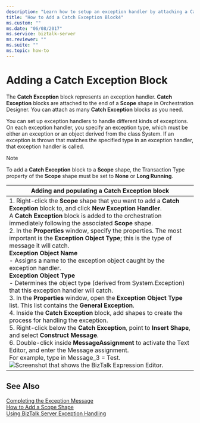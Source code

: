```yaml
---
description: "Learn how to setup an exception handler by attaching a Catch Exception block to the end of a Scope shape in the BizTalk Server Orchestration Designer."
title: "How to Add a Catch Exception Block4"
ms.custom: ""
ms.date: "06/08/2017"
ms.service: biztalk-server
ms.reviewer: ""
ms.suite: ""
ms.topic: how-to
---
```

# Adding a Catch Exception Block

The **Catch Exception** block represents an exception handler. **Catch Exception** blocks are attached to the end of a **Scope** shape in Orchestration Designer. You can attach as many **Catch Exception** blocks as you need.  
  
 You can set up exception handlers to handle different kinds of exceptions. On each exception handler, you specify an exception type, which must be either an exception or an object derived from the class System. If an exception is thrown that matches the specified type in an exception handler, that exception handler is called.  
  
> [!NOTE]
> To add a **Catch Exception** block to a **Scope** shape, the Transaction Type property of the **Scope** shape must be set to **None** or **Long Running**.  
  
|Adding and populating a Catch Exception block|  
|---------------------------------------------------|  
|1.  Right-click the **Scope** shape that you want to add a **Catch Exception** block to, and click **New Exception Handler**.<br />     A **Catch Exception** block is added to the orchestration immediately following the associated **Scope** shape.<br />2.  In the **Properties** window, specify the properties. The most important is the **Exception Object Type**; this is the type of message it will catch.<br />     **Exception Object Name**<br />     - Assigns a name to the exception object caught by the exception handler.<br />     **Exception Object Type**<br />     - Determines the object type (derived from System.Exception) that this exception handler will catch.<br />3.  In the **Properties** window, open the **Exception Object Type** list. This list contains the **General Exception**.<br />4.  Inside the **Catch Exception** block, add shapes to create the process for handling the exception.<br />5.  Right-click below the **Catch Exception**, point to **Insert Shape**, and select **Construct Message**.<br />6.  Double-click inside **MessageAssignment** to activate the Text Editor, and enter the Message assignment.<br />     For example, type in Message_3 = Test.<br />     ![Screenshot that shows the BizTalk Expression Editor.](../core/media/siebeladapter-21-exceptionhandling-message3test.gif "SiebelAdapter_21_ExceptionHandling_Message3Test")|  
  
## See Also  
 [Completing the Exception Message](../core/completing-the-exception-message2.md)   
 [How to Add a Scope Shape](../core/how-to-add-a-scope-shape3.md)   
 [Using BizTalk Server Exception Handling](../core/using-biztalk-server-exception-handling1.md)
